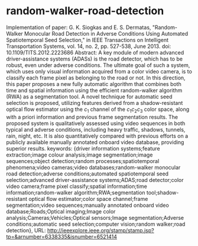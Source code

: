 # random-walker-road-detection
Implementation of paper:
G. K. Siogkas and E. S. Dermatas, "Random-Walker Monocular Road Detection in Adverse Conditions Using Automated Spatiotemporal Seed Selection," in IEEE Transactions on Intelligent Transportation Systems, vol. 14, no. 2, pp. 527-538, June 2013.
doi: 10.1109/TITS.2012.2223686
Abstract: A key module of modern advanced driver-assistance systems (ADASs) is the road detector, which has to be robust, even under adverse conditions. The ultimate goal of such a system, which uses only visual information acquired from a color video camera, is to classify each frame pixel as belonging to the road or not. In this direction, this paper proposes a new fully automatic algorithm that combines both time and spatial information using the efficient random-walker algorithm (RWA) as a segmentation tool. A novel technique for automatic seed selection is proposed, utilizing features derived from a shadow-resistant optical flow estimator using the <i>c</i><sub>1</sub> channel of the <i>c</i><sub>1</sub><i>c</i><sub>2</sub><i>c</i><sub>3</sub> color space, along with a priori information and previous frame segmentation results. The proposed system is qualitatively assessed using video sequences in both typical and adverse conditions, including heavy traffic, shadows, tunnels, rain, night, etc. It is also quantitatively compared with previous efforts on a publicly available manually annotated onboard video database, providing superior results.
keywords: {driver information systems;feature extraction;image colour analysis;image segmentation;image sequences;object detection;random processes;spatiotemporal phenomena;video cameras;video databases;random-walker monocular road detection;adverse conditions;automated spatiotemporal seed selection;advanced driver-assistance systems;ADAS;road detector;color video camera;frame pixel classify;spatial information;time information;random-walker algorithm;RWA;segmentation tool;shadow-resistant optical flow estimator;color space channel;frame segmentation;video sequences;manually annotated onboard video database;Roads;Optical imaging;Image color analysis;Cameras;Vehicles;Optical sensors;Image segmentation;Adverse conditions;automatic seed selection;computer vision;random walker;road detection},
URL: http://ieeexplore.ieee.org/stamp/stamp.jsp?tp=&arnumber=6338335&isnumber=6521414
